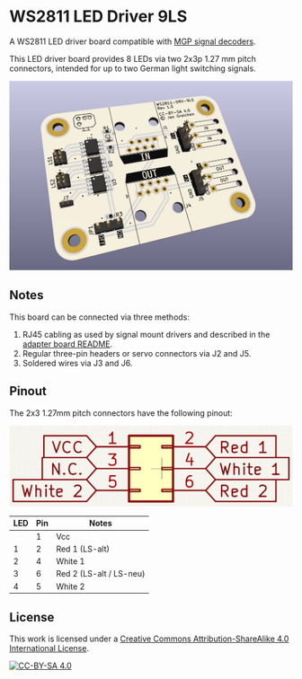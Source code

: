 # WS2811 LED Driver 9LS

A WS2811 LED driver board compatible with [MGP signal decoders](http://www.mollehem.se/index.php/en/signals/signal-decoders/signaldecoder-de10-detail).

This LED driver board provides 8 LEDs via two 2x3p 1.27 mm pitch connectors, intended for up to two German light switching signals.

![](images/preview.png)

## Notes

This board can be connected via three methods:

1. RJ45 cabling as used by signal mount drivers and described in the [adapter board README](../ws2811-adapter/README.md).
2. Regular three-pin headers or servo connectors via J2 and J5.
3. Soldered wires via J3 and J6.

## Pinout

The 2x3 1.27mm pitch connectors have the following pinout:

![](images/pinout.png)

| LED | Pin | Notes                   |
| --- | --- | ----------------------- |
|     | 1   | Vcc                     |
| 1   | 2   | Red 1 (LS-alt)          |
| 2   | 4   | White 1                 |
| 3   | 6   | Red 2 (LS-alt / LS-neu) |
| 4   | 5   | White 2                 |

## License

This work is licensed under a
[Creative Commons Attribution-ShareAlike 4.0 International License](http://creativecommons.org/licenses/by-sa/4.0/).

[![CC-BY-SA 4.0](https://upload.wikimedia.org/wikipedia/commons/e/e5/CC_BY-SA_icon.svg)](http://creativecommons.org/licenses/by-sa/4.0/)
